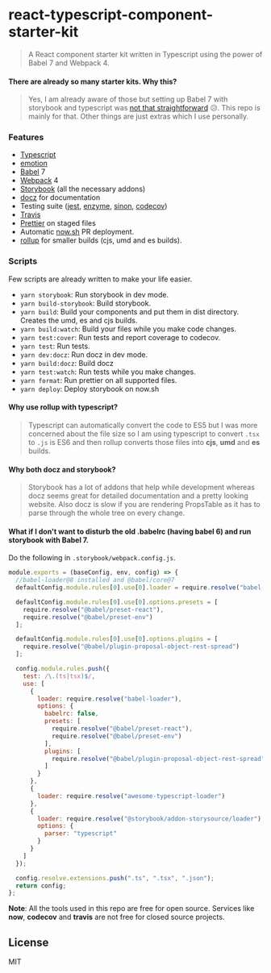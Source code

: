 # react-typescript-component-starter-kit

> A React component starter kit written in Typescript using the power of Babel 7 and Webpack 4.

#### There are already so many starter kits. Why this?

> Yes, I am already aware of those but setting up Babel 7 with storybook and typescript was [not that straightforward](https://twitter.com/ritz078/status/1029784078508118016) 😥. This repo is mainly for that. Other things are just extras which I use personally.

### Features

- [Typescript](https://www.typescriptlang.org/)
- [emotion](https://emotion.sh/)
- [Babel](https://babeljs.io/) 7
- [Webpack](https://webpack.js.org/) 4
- [Storybook](https://storybook.js.org/) (all the necessary addons)
- [docz](https://github.com/pedronauck/docz) for documentation
- Testing suite ([jest](https://jestjs.io/), [enzyme](http://airbnb.io/enzyme/), [sinon](https://sinonjs.org/), [codecov](https://codecov.io))
- [Travis](https://travis-ci.org/)
- [Prettier](https://prettier.io/) on staged files
- Automatic [now.sh](https://zeit.co/now) PR deployment.
- [rollup](https://rollupjs.org/guide/en) for smaller builds (cjs, umd and es builds).

### Scripts

Few scripts are already written to make your life easier.

- `yarn storybook`: Run storybook in dev mode.
- `yarn build-storybook`: Build storybook.
- `yarn build`: Build your components and put them in dist directory. Creates the umd, es and cjs builds.
- `yarn build:watch`: Build your files while you make code changes.
- `yarn test:cover`: Run tests and report coverage to codecov.
- `yarn test`: Run tests.
- `yarn dev:docz`: Run docz in dev mode.
- `yarn build:docz`: Build docz
- `yarn test:watch`: Run tests while you make changes.
- `yarn format`: Run prettier on all supported files.
- `yarn deploy`: Deploy storybook on now.sh

#### Why use rollup with typescript?

> Typescript can automatically convert the code to ES5 but I was more concerned about the file size so I am using typescript to convert `.tsx` to `.js` is ES6 and then rollup converts those files into **cjs**, **umd** and **es** builds.

#### Why both docz and storybook?

> Storybook has a lot of addons that help while development whereas docz seems great for detailed documentation and a pretty looking website. Also docz is slow if you are rendering PropsTable as it has to parse through the whole tree on every change.

#### What if I don't want to disturb the old .babelrc (having babel 6) and run storybook with Babel 7.

Do the following in `.storybook/webpack.config.js`.

```js
module.exports = (baseConfig, env, config) => {
  //babel-loader@8 installed and @babel/core@7
  defaultConfig.module.rules[0].use[0].loader = require.resolve("babel-loader");

  defaultConfig.module.rules[0].use[0].options.presets = [
    require.resolve("@babel/preset-react"),
    require.resolve("@babel/preset-env")
  ];

  defaultConfig.module.rules[0].use[0].options.plugins = [
    require.resolve("@babel/plugin-proposal-object-rest-spread")
  ];

  config.module.rules.push({
    test: /\.(ts|tsx)$/,
    use: [
      {
        loader: require.resolve("babel-loader"),
        options: {
          babelrc: false,
          presets: [
            require.resolve("@babel/preset-react"),
            require.resolve("@babel/preset-env")
          ],
          plugins: [
            require.resolve("@babel/plugin-proposal-object-rest-spread")
          ]
        }
      },
      {
        loader: require.resolve("awesome-typescript-loader")
      },
      {
        loader: require.resolve("@storybook/addon-storysource/loader"),
        options: {
          parser: "typescript"
        }
      }
    ]
  });

  config.resolve.extensions.push(".ts", ".tsx", ".json");
  return config;
};
```

**Note**: All the tools used in this repo are free for open source. Services like **now**, **codecov** and **travis** are not free for closed source projects.

## License

MIT
